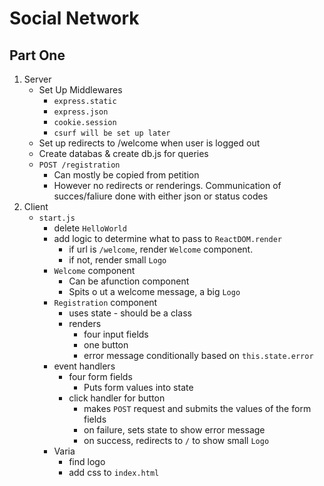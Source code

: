 # Social Network 
## Part One
1. Server
    * Set Up Middlewares
        * `express.static`
        + `express.json`
        + `cookie.session`
        + `csurf will be set up later`
    * Set up redirects to /welcome when user is logged out
    + Create databas & create db.js for queries
    + `POST /registration`
        + Can mostly be copied from petition
        * However no redirects or renderings. Communication of succes/faliure done with either json or status codes
2. Client
    + `start.js`
        + delete `HelloWorld`
        + add logic to determine what to pass to `ReactDOM.render`
            + if url is `/welcome`, render `Welcome` component.
            + if not, render small `Logo`
        + `Welcome` component
            + Can be  afunction component
            + Spits o ut a welcome message, a big `Logo`
        + `Registration` component
            * uses state - should be a class
            * renders 
                + four input fields
                + one button
                + error message conditionally based on `this.state.error`
        + event handlers
           + four form fields
                * Puts form values into state
            * click handler for button
                * makes `POST` request and submits the values of the form fields
                * on failure, sets state to show error message
                * on success, redirects to `/` to show small `Logo`
        * Varia
            * find logo
            * add css to `index.html`